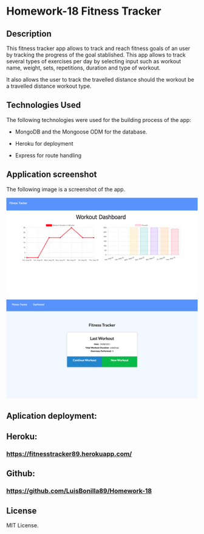 # Homework-18 Fitness Tracker

## Description

This fitness tracker app allows to track and reach fitness goals of an user by tracking the progress of the goal stablished. This app allows to track several types of exercises per day by selecting input such as workout name, weight, sets, repetitions, duration and type of workout.

It also allows the user to track the travelled distance should the workout be a travelled distance workout type.

## Technologies Used

The following technologies were used for the building process of the app:

- MongoDB and the Mongoose ODM for the database.

- Heroku for deployment

- Express for route handling

## Application screenshot

The following image is a screenshot of the app.

![App screenshot](./public/images/image1.png)
![App screenshot](./public/images/image2.png)

## Aplication deployment:

## Heroku:

### https://fitnesstracker89.herokuapp.com/

## Github:

### https://github.com/LuisBonilla89/Homework-18

## License

MIT License.
